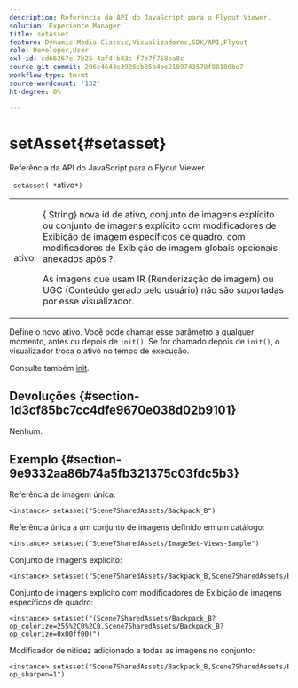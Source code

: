 ```yaml
---
description: Referência da API do JavaScript para o Flyout Viewer.
solution: Experience Manager
title: setAsset
feature: Dynamic Media Classic,Visualizadores,SDK/API,Flyout
role: Developer,User
exl-id: cd66267e-7b25-4af4-b83c-f7b7f768ea8c
source-git-commit: 206e4643e3926cb85b4be2189743578f88180be7
workflow-type: tm+mt
source-wordcount: '132'
ht-degree: 0%

---
```


# setAsset{#setasset}

Referência da API do JavaScript para o Flyout Viewer.

` setAsset( *`ativo`*)`

<table id="table_896DFF34A68A403DB93A6D597461A573"> 
 <tbody> 
  <tr> 
   <td colname="col1"> <p> <span class="codeph"> <span class="varname"> ativo</span> </span> </p> </td> 
   <td colname="col2"> <p>{<span class="codeph"> String</span>} nova id de ativo, conjunto de imagens explícito ou conjunto de imagens explícito com modificadores de Exibição de imagem específicos de quadro, com modificadores de Exibição de imagem globais opcionais anexados após <span class="codeph"> ?</span>. </p> <p> As imagens que usam IR (Renderização de imagem) ou UGC (Conteúdo gerado pelo usuário) não são suportadas por esse visualizador. </p> </td> 
  </tr> 
 </tbody> 
</table>

Define o novo ativo. Você pode chamar esse parâmetro a qualquer momento, antes ou depois de `init()`. Se for chamado depois de `init()`, o visualizador troca o ativo no tempo de execução.

Consulte também [init](../../../c-html5-s7-aem-asset-viewers/c-html5-flyout-viewer-20-about/c-html5-flyout-viewer-20-javascriptapiref/r-html5-flyout-viewer-20-javascriptapiref-init.md#reference-8651640683fc4a538bfb660709d1a463).

## Devoluções {#section-1d3cf85bc7cc4dfe9670e038d02b9101}

Nenhum.

## Exemplo {#section-9e9332aa86b74a5fb321375c03fdc5b3}

Referência de imagem única:

```
<instance>.setAsset("Scene7SharedAssets/Backpack_B")
```

Referência única a um conjunto de imagens definido em um catálogo:

```
<instance>.setAsset("Scene7SharedAssets/ImageSet-Views-Sample")
```

Conjunto de imagens explícito:

```
<instance>.setAsset("Scene7SharedAssets/Backpack_B,Scene7SharedAssets/Backpack_C")
```

Conjunto de imagens explícito com modificadores de Exibição de imagens específicos de quadro:

```
<instance>.setAsset("(Scene7SharedAssets/Backpack_B?op_colorize=255%2C0%2C0,Scene7SharedAssets/Backpack_B?op_colorize=0x00ff00)")
```

Modificador de nitidez adicionado a todas as imagens no conjunto:

```
<instance>.setAsset("Scene7SharedAssets/Backpack_B,Scene7SharedAssets/Backpack_C?op_sharpen=1")
```
